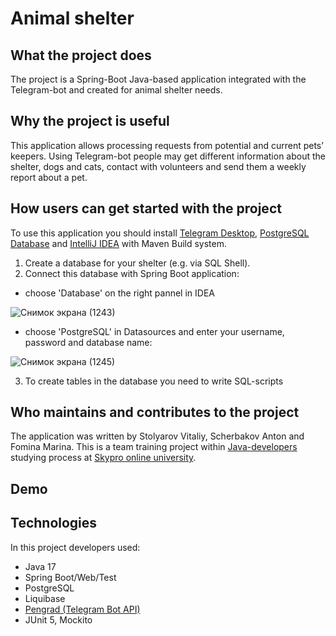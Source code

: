# Animal shelter

## What the project does

The project is a Spring-Boot Java-based application integrated with the Telegram-bot and created for animal shelter needs.

## Why the project is useful

This application allows processing requests from potential and current pets’ keepers. Using Telegram-bot people may get different information about the shelter, dogs and cats, contact with volunteers and send them a weekly report about a pet.

## How users can get started with the project

To use this application you should install [Telegram Desktop](https://desktop.telegram.org/?setln=ru), [PostgreSQL Database](https://www.postgresql.org/download/) and [IntelliJ IDEA](https://www.jetbrains.com/idea/download/#section=windows) with Maven Build system.

1) Create a database for your shelter (e.g. via SQL Shell).
2) Connect this database with Spring Boot application: 
- choose 'Database' on the right pannel in IDEA 

![Снимок экрана (1243)](https://github.com/vitsto/animal_shelter/assets/111565371/a9afdb0d-9994-4ca4-aabd-fe1cdc69e954)

- choose 'PostgreSQL' in Datasources and enter your username, password and database name:

![Снимок экрана (1245)](https://github.com/vitsto/animal_shelter/assets/111565371/7b70cc81-3a25-4110-84ca-55de21c06886)

3) To create tables in the database you need to write SQL-scripts

## Who maintains and contributes to the project

The application was written by Stolyarov Vitaliy, Scherbakov Anton and Fomina Marina. This is a team training project within [Java-developers](https://sky.pro/courses/programming/java-developer) studying process at [Skypro online university](https://sky.pro/).

## Demo


## Technologies

In this project developers used:
- Java 17
- Spring Boot/Web/Test
- PostgreSQL
- Liquibase
- [Pengrad (Telegram Bot API)](https://github.com/pengrad/java-telegram-bot-api)
- JUnit 5, Mockito
